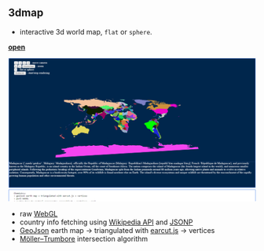 ## 3dmap

- interactive 3d world map, `flat` or `sphere`.

[**open**](https://sergeiudris.github.io/playground.3dmap/)

![Alt text](/snapshot.png?raw=true "snapshot.png")


 * raw [WebGL](https://developer.mozilla.org/en-US/docs/Web/API/WebGL_API)
 * country info fetching using [Wikipedia API](https://www.mediawiki.org/wiki/API:Main_page) and [JSONP](https://en.wikipedia.org/wiki/JSONP)
 * [GeoJson](http://geojson.org/) earth map → triangulated with [earcut.js](https://github.com/mapbox/earcut) → vertices
 * [Möller–Trumbore](https://en.wikipedia.org/wiki/M%C3%B6ller%E2%80%93Trumbore_intersection_algorithm) intersection algorithm

